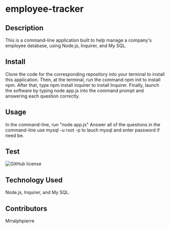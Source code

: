 # employee-tracker

## Description
This is a command-line application built to help manage a company's employee database, using Node.js, Inquirer, and My SQL.


## Install
Clone the code for the corresponding repository into your terminal to install this application. Then, at the terminal, run the command npm init to install npm. After that, type npm install inquirer to install Inquirer. Finally, launch the software by typing node app.js into the command prompt and answering each question correctly.

## Usage
In the command-line, run "node app.js"
Answer all of the questions in the command-line
use mysql -u root -p to lauch mysql and enter password if need be.


## Test
![GitHub license](https://img.shields.io/badge/test-100%25-success)
## Technology Used
Node.js, Inquirer, and My SQL.

## Contributors
Mrralphpierre
